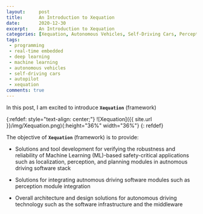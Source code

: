 ```yaml
---
layout:     post
title:      An Introduction to Xequation
date:       2020-12-30
excerpt:    An Introduction to Xequation
categories: [Xequation, Autonomous Vehicles, Self-Driving Cars, Perception, Localization, Motion Planning, Control, Real-time Embedded Programming]
tags:
 - programming
 - real-time embedded
 - deep learning
 - machine learning
 - autonomous vehicles
 - self-driving cars
 - autopilot
 - xequation
comments: true
---
```


In this post, I am excited to introduce __`Xequation`__ (framework)

{:refdef: style="text-align: center;"}
![Xequation]({{ site.url }}/img/Xequation.png){:height="36%" width="36%"}
{: refdef}

The objective of __`Xequation`__ (framework) is to provide:
* Solutions and tool development for verifying the robustness and reliability of Machine Learning (ML)-based safety-critical applications such as localization, perception, and planning modules in autnomous driving software stack
  
* Solutions for integrating autnomous driving software modules such as perception module integration

* Overall architecture and design solutions for autonomous driving technology such as the software infrastructure and the middleware
